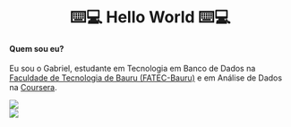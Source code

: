 <h1 align=center >⌨️💻 Hello World ⌨️💻 </h1>
<h4>Quem sou eu?</h4>
<p> Eu sou o Gabriel, estudante em Tecnologia em Banco de Dados na <a href="http://fatecbauru.edu.br/">Faculdade de Tecnologia de Bauru (FATEC-Bauru)</a> e em Análise de Dados na <a href="https://www.coursera.org/">Coursera</a>. </p>

<img src='https://github-readme-stats.vercel.app/api?username=Alves047&show_icons=true&theme=dark'></img><br>
<img src='https://github-readme-stats.vercel.app/api/top-langs/?username=Alves047&layout=compact'></img>


